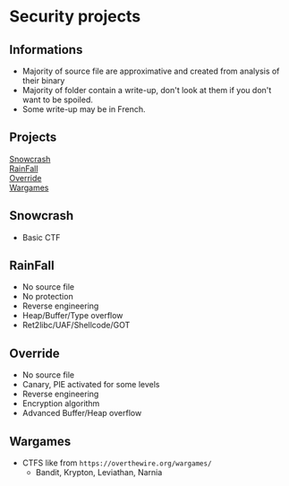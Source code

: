 Security projects
=========================

## Informations
- Majority of source file are approximative and created from analysis of their binary
- Majority of folder contain a write-up, don't look at them if you don't want to be spoiled.
- Some write-up may be in French.


## Projects

[Snowcrash](#Snowcrash)  
[RainFall](#RainFall)  
[Override](#Override)  
[Wargames](#Wargames)   


## Snowcrash
- Basic CTF

## RainFall
- No source file
- No protection
- Reverse engineering
- Heap/Buffer/Type overflow
- Ret2libc/UAF/Shellcode/GOT

## Override
- No source file
- Canary, PIE activated for some levels
- Reverse engineering
- Encryption algorithm
- Advanced Buffer/Heap overflow

## Wargames
- CTFS like from `https://overthewire.org/wargames/`
  - Bandit, Krypton, Leviathan, Narnia
